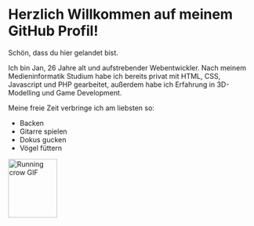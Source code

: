 # Herzlich Willkommen auf meinem GitHub Profil!

Schön, dass du hier gelandet bist. 

Ich bin Jan, 26 Jahre alt und aufstrebender Webentwickler. 
Nach meinem Medieninformatik Studium habe ich bereits privat mit HTML, CSS, Javascript und PHP gearbeitet, außerdem habe ich Erfahrung in 3D-Modelling und Game Development. 

Meine freie Zeit verbringe ich am liebsten so: 
<ul>
  <li>Backen</li>
  <li>Gitarre spielen</li>
  <li>Dokus gucken</li>
  <li>Vögel füttern</li>
</ul>

<div style="width: 100px; height: 120px;">
<img src="https://tenor.com/de/view/crow-sassy-gif-27410600.gif" style="width: 100%; height: 100%; object-fit: cover;" alt="Running crow GIF">
</div>
